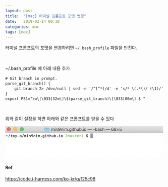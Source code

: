 ```yaml
---
layout: post
title:  "[mac] 터미널 프롬프트 포맷 변경"
date:   2019-02-14 00:10
categories: mac
tags: [mac]
---
```

터미널 프롬프트의 포맷을 변경하려면 `~/.bash_profile` 파일을 만진다.

<br>

~/.bash_profile 에 아래 내용 추가
```
# Git branch in prompt.
parse_git_branch() {
    git branch 2> /dev/null | sed -e '/^[^*]/d' -e 's/* \(.*\)/ (\1)/'
}
export PS1="\w\[\033[32m\]\$(parse_git_branch)\[\033[00m\] $ "
```

<br>

위와 같이 설정을 하면 아래와 같은 프롬프트를 얻을 수 있다
<br>

<img src="/images/prompt.png" style="width: 500px">

<br>

#### Ref
<https://code.i-harness.com/ko-kr/q/f25c98>
